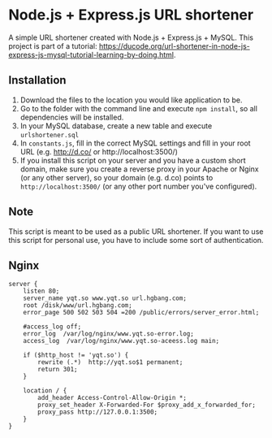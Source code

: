 # Node.js + Express.js URL shortener
A simple URL shortener created with Node.js + Express.js + MySQL. This project is part of a tutorial: <https://ducode.org/url-shortener-in-node-js-express-js-mysql-tutorial-learning-by-doing.html>.

## Installation

1. Download the files to the location you would like application to be.
1. Go to the folder with the command line and execute `npm install`, so all dependencies will be installed.
1. In your MySQL database, create a new table and execute `urlshortener.sql`
1. In `constants.js`, fill in the correct MySQL settings and fill in your root URL (e.g. http://d.co/ or http://localhost:3500/)
1. If you install this script on your server and you have a custom short domain, make sure you create a reverse proxy in your Apache or Nginx (or any other server), so your domain (e.g. d.co) points to `http://localhost:3500/` (or any other port number you've configured).

## Note

This script is meant to be used as a public URL shortener. If you want to use this script for personal use, you have to include some sort of authentication.

## Nginx
	
	server {
		listen 80;
		server_name yqt.so www.yqt.so url.hgbang.com;
		root /disk/www/url.hgbang.com;
		error_page 500 502 503 504 =200 /public/errors/server_error.html;

		#access_log off;		
		error_log  /var/log/nginx/www.yqt.so-error.log;
		access_log  /var/log/nginx/www.yqt.so-aceess.log main;
	
		if ($http_host != 'yqt.so') {
			rewrite (.*)  http://yqt.so$1 permanent;
			return 301;
		}
	
		location / {
			add_header Access-Control-Allow-Origin *;
			proxy_set_header X-Forwarded-For $proxy_add_x_forwarded_for;
			proxy_pass http://127.0.0.1:3500;    
	    } 
	}
